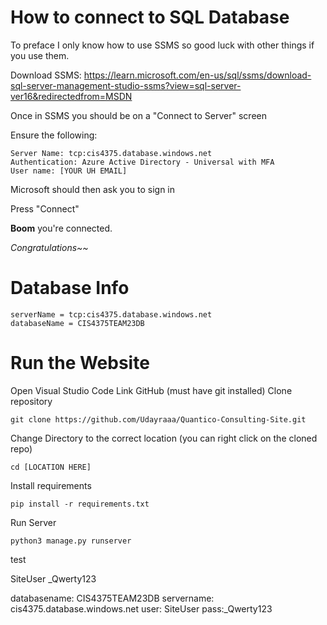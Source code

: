 # How to connect to SQL Database

To preface I only know how to use SSMS so good luck with other things if you use them.

Download SSMS: https://learn.microsoft.com/en-us/sql/ssms/download-sql-server-management-studio-ssms?view=sql-server-ver16&redirectedfrom=MSDN

Once in SSMS you should be on a "Connect to Server" screen

Ensure the following:

```Server Type: Database Engine
Server Name: tcp:cis4375.database.windows.net
Authentication: Azure Active Directory - Universal with MFA
User name: [YOUR UH EMAIL]
```
Microsoft should then ask you to sign in 

Press "Connect"

**Boom** you're connected.

_Congratulations~~_

# Database Info
```
serverName = tcp:cis4375.database.windows.net
databaseName = CIS4375TEAM23DB
```

# Run the Website

Open Visual Studio Code
Link GitHub (must have git installed)
Clone repository 
```
git clone https://github.com/Udayraaa/Quantico-Consulting-Site.git
```

Change Directory to the correct location (you can right click on the cloned repo)
```
cd [LOCATION HERE]
``` 
Install requirements
```
pip install -r requirements.txt
```
Run Server
```
python3 manage.py runserver
```
test

SiteUser
_Qwerty123

databasename: CIS4375TEAM23DB
servername: cis4375.database.windows.net
user: SiteUser
pass:_Qwerty123
